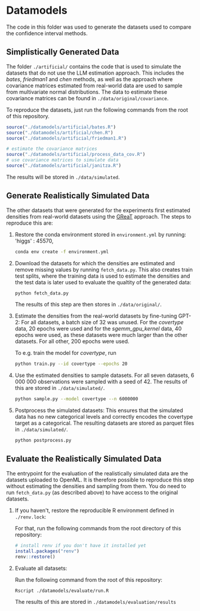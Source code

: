 # Datamodels

The code in this folder was used to generate the datasets used to compare the confidence interval methods.

## Simplistically Generated Data

The folder `./artificial/` contains the code that is used to simulate the datasets that do not use the LLM estimation
approach. This includes the *bates*, *friedman1* and *chen* methods, as well as the approach where
covariance matrices estimated from real-world data are used to sample from multivariate normal distributions.
The data to estimate these covariance matrices can be found in `./data/original/covariance`.

To reproduce the datasets, just run the following commands from the root of this repository.

```r
source("./datamodels/artificial/bates.R")
source("./datamodels/artificial/chen.R")
source("./datamodels/artificial/friedman1.R")

# estimate the covariance matrices
source("./datamodels/artificial/process_data_cov.R")
# use covariance matrices to simulate data
source("./datamodels/artificial/janitza.R")
```

The results will be stored in `./data/simulated`.

## Generate Realistically Simulated Data

The other datasets that were generated for the experiments first estimated densities from real-world datasets using the
[GReaT](https://github.com/kathrinse/be_great) approach.
The steps to reproduce this are:

1. Restore the conda environment stored in `environment.yml` by running:
    'higgs' : 45570,
   ```bash
   conda env create -f environment.yml
   ```
1. Download the datasets for which the densities are estimated and remove missing values by running `fetch_data.py`.
   This also creates train test splits, where the training data is used to estimate the densities and the test data
   is later used to evaluate the qualtity of the generated data:

   ```bash
   python fetch_data.py
   ```

   The results of this step are then stores in `./data/original/`.

1. Estimate the densities from the real-world datasets by fine-tuning GPT-2:
   For all datasets, a batch size of 32 was unused.
   For the *covertype* data, 20 epochs were used and for the *sgemm_gpu_kernel* data, 40 epochs were used, as these
   datasets were much larger than the other datasets. For all other, 200 epochs were used.

   To e.g. train the model for *covertype*, run

   ```bash
   python train.py --id covertype --epochs 20
   ```

1. Use the estimated densities to sample datasets.
   For all seven datasets, 6 000 000 observations were sampled with a seed of 42.
   The results of this are stored in `./data/simulated/`.

   ```bash
   python sample.py --model covertype --n 6000000
   ```

1. Postprocess the simulated datasets:
   This ensures that the simulated data has no new categorical levels and correctly
   encodes the covertype target as a categorical.
   The resulting datasets are stored as parquet files in `./data/simulated/`.
   
   ```bash
   python postprocess.py
   ```

## Evaluate the Realistically Simulated Data

The entrypoint for the evaluation of the realistically simulated data are the datasets uploaded to OpenML.
It is therefore possible to reproduce this step without estimating the densities and sampling from them.
You do need to run `fetch_data.py` (as described above) to have access to the original datasets.


1. If you haven't, restore the reproducible R environment defined in `./renv.lock`:
  
   For that, run the following commands from the root directory of this repository:
 
   ```R
   # install renv if you don't have it installed yet
   install.packages("renv")
   renv::restore()
   ```

1. Evaluate all datasets:

   Run the following command from the root of this repository:

   ```bash
   Rscript ./datamodels/evaluate/run.R
   ```

   The results of this are stored in `./datamodels/evaluation/results`
